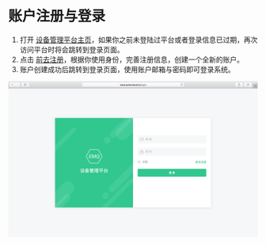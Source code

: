 # 账户注册与登录

1. 打开 [设](http://www.actorcloud.io/)[备管理平台主页](http://www.actorcloud.io/)，如果你之前未登陆过平台或者登录信息已过期，再次访问平台时将会跳转到登录页面。
2. 点击 [前去注册](http://www.actorcloud.io/signup)，根据你使用身份，完善注册信息，创建一个全新的账户。
3. 账户创建成功后跳转到登录页面，使用账户邮箱与密码即可登录系统。

![](/assets/login.png)


